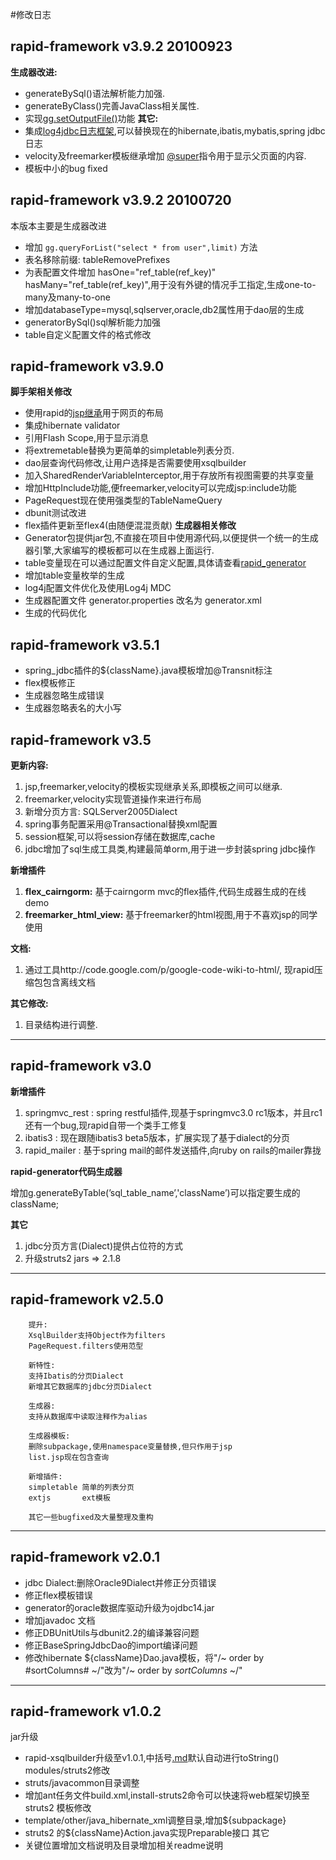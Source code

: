 #修改日志
## rapid-framework v3.9.2 20100923 ##
**生成器改进:**
  * generateBySql()语法解析能力加强.
  * generateByClass()完善JavaClass相关属性.
  * 实现[gg.setOutputFile()](rapid_generator_gg.md)功能
**其它:**
  * 集成[log4jdbc日志框架](log4jdbc.md),可以替换现在的hibernate,ibatis,mybatis,spring jdbc日志
  * velocity及freemarker模板继承增加 [@super](rapid_freemarker_extends.md)指令用于显示父页面的内容.
  * 模板中小的bug fixed

## rapid-framework v3.9.2 20100720 ##
本版本主要是生成器改进
  * 增加 `gg.queryForList("select * from user",limit)` 方法
  * 表名移除前缀: tableRemovePrefixes
  * 为表配置文件增加 hasOne="ref\_table(ref\_key)" hasMany="ref\_table(ref\_key)",用于没有外键的情况手工指定,生成one-to-many及many-to-one
  * 增加databaseType=mysql,sqlserver,oracle,db2属性用于dao层的生成
  * generatorBySql()sql解析能力加强
  * table自定义配置文件的格式修改

## rapid-framework v3.9.0 ##
**脚手架相关修改**
  * 使用rapid的[jsp继承](http://code.google.com/p/rapid-framework/wiki/rapid_jsp_extends)用于网页的布局
  * 集成hibernate validator
  * 引用Flash Scope,用于显示消息
  * 将extremetable替换为更简单的simpletable列表分页.
  * dao层查询代码修改,让用户选择是否需要使用xsqlbuilder
  * 加入SharedRenderVariableInterceptor,用于存放所有视图需要的共享变量
  * 增加HttpInclude功能,便freemarker,velocity可以完成jsp:include功能
  * PageRequest现在使用强类型的TableNameQuery
  * dbunit测试改进
  * flex插件更新至flex4(由随便混混贡献)
**生成器相关修改**
  * Generator包提供jar包,不直接在项目中使用源代码,以便提供一个统一的生成器引擎,大家编写的模板都可以在生成器上面运行.
  * table变量现在可以通过配置文件自定义配置,具体请查看[rapid\_generator](http://code.google.com/p/rapid-framework/wiki/rapid_generator)
  * 增加table变量枚举的生成
  * log4j配置文件优化及使用Log4j MDC
  * 生成器配置文件 generator.properties 改名为 generator.xml
  * 生成的代码优化

## rapid-framework v3.5.1 ##
  * spring\_jdbc插件的${className}.java模板增加@Transnit标注
  * flex模板修正
  * 生成器忽略生成错误
  * 生成器忽略表名的大小写

## rapid-framework v3.5 ##
**更新内容:**
  1. jsp,freemarker,velocity的模板实现继承关系,即模板之间可以继承.
  1. freemarker,velocity实现管道操作来进行布局
  1. 新增分页方言: SQLServer2005Dialect
  1. spring事务配置采用@Transactional替换xml配置
  1. session框架,可以将session存储在数据库,cache
  1. jdbc增加了sql生成工具类,构建最简单orm,用于进一步封装spring jdbc操作

**新增插件**
  1. **flex\_cairngorm:**  基于cairngorm mvc的flex插件,代码生成器生成的在线demo
  1. **freemarker\_html\_view:** 基于freemarker的html视图,用于不喜欢jsp的同学使用

**文档:**
  1. 通过工具http://code.google.com/p/google-code-wiki-to-html/, 现rapid压缩包包含离线文档

**其它修改:**
  1. 目录结构进行调整.


---

## rapid-framework v3.0 ##

**新增插件**
  1. springmvc\_rest : spring restful插件,现基于springmvc3.0 rc1版本，并且rc1还有一个bug,现rapid自带一个类手工修复
  1. ibatis3 : 现在跟随ibatis3 beta5版本，扩展实现了基于dialect的分页
  1. rapid\_mailer : 基于spring mail的邮件发送插件,向ruby on rails的mailer靠拢

**rapid-generator代码生成器**

增加g.generateByTable(’sql\_table\_name’,'className’)可以指定要生成的className;

**其它**
  1. jdbc分页方言(Dialect)提供占位符的方式
  1. 升级struts2 jars => 2.1.8


---

## rapid-framework v2.5.0 ##
```
	提升:
	XsqlBuilder支持Object作为filters
	PageRequest.filters使用范型
	
	新特性:
	支持Ibatis的分页Dialect
	新增其它数据库的jdbc分页Dialect
	
	生成器:
	支持从数据库中读取注释作为alias
	
	生成器模板:
	删除subpackage,使用namespace变量替换,但只作用于jsp
	list.jsp现在包含查询
	
	新增插件:
	simpletable 简单的列表分页
	extjs		ext模板
	
	其它一些bugfixed及大量整理及重构
```


---

## rapid-framework v2.0.1 ##
  * jdbc Dialect:删除Oracle9Dialect并修正分页错误
  * 修正flex模板错误
  * generator的oracle数据库驱动升级为ojdbc14.jar
  * 增加javadoc 文档
  * 修正DBUnitUtils与dbunit2.2的编译兼容问题
  * 修正BaseSpringJdbcDao的import编译问题
  * 修改hibernate ${className}Dao.java模板，将"/~ order by #sortColumns# ~/"改为"/~ order by $sortColumns$ ~/"


---

## rapid-framework v1.0.2 ##

jar升级
  * rapid-xsqlbuilder升级至v1.0.1,中括号[.md](.md)默认自动进行toString()
modules/struts2修改
  * struts/javacommon目录调整
  * 增加ant任务文件build.xml,install-struts2命令可以快速将web框架切换至struts2
模板修改
  * template/other/java\_hibernate\_xml调整目录,增加${subpackage}
  * struts2 的${className}Action.java实现Preparable接口
其它
  * 关键位置增加文档说明及目录增加相关readme说明